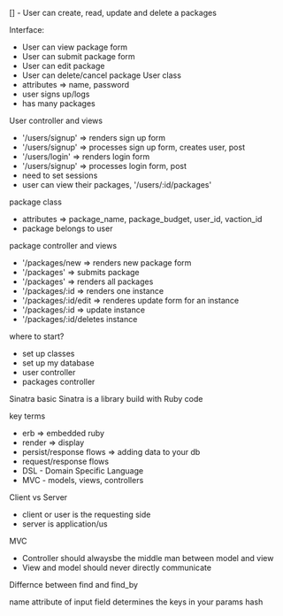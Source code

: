 [] - User can create, read, update and delete a packages

Interface:
  - User can view package form
  - User can submit package form
  - User can edit package 
  - User can delete/cancel package
User class
  - attributes => name, password
  - user signs up/logs
  - has many packages

User controller and views
  - '/users/signup' => renders sign up form 
  - '/users/signup' => processes sign up form, creates user, post 
  - '/users/login' => renders login form  
  - '/users/signup' => processes login form, post
  - need to set sessions
  - user can view their packages, '/users/:id/packages'

package class 
  - attributes => package_name, package_budget, user_id, vaction_id
  - package belongs to user

package controller and views
  - '/packages/new => renders new package form
  - '/packages' => submits package
  - '/packages' => renders all packages
  - '/packages/:id => renders one instance
  - '/packages/:id/edit => renderes update form for an instance
  - '/packages/:id => update instance
  - '/packages/:id/deletes instance

where to start?

  - set up classes
  - set up my database
  - user controller
  - packages controller


Sinatra basic
Sinatra is a library build with Ruby code

key terms
- erb => embedded ruby
- render => display
- persist/response flows => adding data to your db
- request/response flows
- DSL - Domain Specific Language
- MVC - models, views, controllers

Client vs Server
  - client or user is the requesting side
  - server is application/us

  MVC
   - Controller should alwaysbe the middle man between model and view
   - View and model should never directly communicate

Differnce between find and find_by

name attribute of input field determines the keys in your params hash


